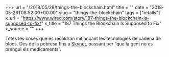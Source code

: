 +++
url = "/2018/05/28/things-the-blockchain.html"
title = ""
date = "2018-05-28T08:52:00+00:00"
slug = "things-the-blockchain"
tags = ["retalls"]
x_url = "https://www.wired.com/story/187-things-the-blockchain-is-supposed-to-fix/"
x_title = "187 Things the Blockchain Is Supposed to Fix"
x_source = ""
+++


Totes les coses que es resoldran mitjançant les tecnologies de cadena de blocs. Des de la pobresa fins a [Skynet](https://ca.wikipedia.org/wiki/Skynet_(Terminator)), passant per “que la gent no es prengui els medicaments”.
